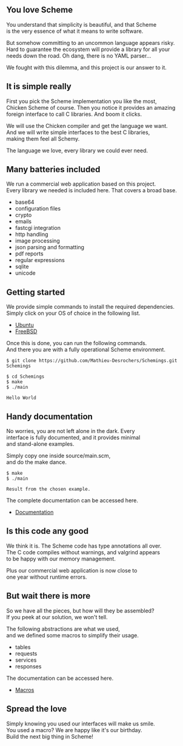 You love Scheme
---------------
You understand that simplicity is beautiful, and that Scheme  
is the very essence of what it means to write software.

But somehow committing to an uncommon language appears risky.  
Hard to guarantee the ecosystem will provide a library for all your  
needs down the road. Oh dang, there is no YAML parser...

We fought with this dilemma, and this project is our answer to it.

It is simple really
-------------------
First you pick the Scheme implementation you like the most,  
Chicken Scheme of course. Then you notice it provides an amazing  
foreign interface to call C libraries. And boom it clicks.

We will use the Chicken compiler and get the language we want.  
And we will write simple interfaces to the best C libraries,  
making them feel all Schemy.

The language we love, every library we could ever need.

Many batteries included
-----------------------
We run a commercial web application based on this project.  
Every library we needed is included here. That covers a broad base.

- base64
- configuration files
- crypto
- emails
- fastcgi integration
- http handling
- image processing
- json parsing and formatting
- pdf reports
- regular expressions
- sqlite
- unicode

Getting started
---------------
We provide simple commands to install the required dependencies.  
Simply click on your OS of choice in the following list.

- [Ubuntu](./documentation/procedures/installing-dependencies-ubuntu.md)
- [FreeBSD](.)

Once this is done, you can run the following commands.  
And there you are with a fully operational Scheme environment.

    $ git clone https://github.com/Mathieu-Desrochers/Schemings.git Schemings

    $ cd Schemings
    $ make
    $ ./main

    Hello World

Handy documentation
-------------------
No worries, you are not left alone in the dark. Every  
interface is fully documented, and it provides minimal  
and stand-alone examples.

Simply copy one inside source/main.scm,  
and do the make dance.

    $ make
    $ ./main

    Result from the chosen example.

The complete documentation can be accessed here.

- [Documentation](./documentation/units/)

Is this code any good
---------------------
We think it is. The Scheme code has type annotations all over.  
The C code compiles without warnings, and valgrind appears  
to be happy with our memory management.

Plus our commercial web application is now close to  
one year without runtime errors.

But wait there is more
----------------------
So we have all the pieces, but how will they be assembled?  
If you peek at our solution, we won't tell.

The following abstractions are what we used,  
and we defined some macros to simplify their usage.

- tables
- requests
- services
- responses

The documentation can be accessed here.

- [Macros](./documentation/macros/)

Spread the love
---------------
Simply knowing you used our interfaces will make us smile.  
You used a macro? We are happy like it's our birthday.  
Build the next big thing in Scheme!
